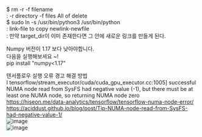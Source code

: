 $ rm -r -f filename  
: -r directory -f files All of delete  
$ sudo ln -s /usr/bin/python3 /usr/bin/python  
: link-file to copy newlink-newfile  
: 만약 target_dir이 이미 존재한다면 그 안에 새로운 링크를 만들게 된다.  

Numpy 버전이 1.17 보다 낮아야합니다.  
다음을 실행해보셔요 ~!  
pip install "numpy<1.17"  

텐서플로우 실행 오류 경고 해결 방법  
I tensorflow/stream_executor/cuda/cuda_gpu_executor.cc:1005] successful NUMA node read from SysFS had negative value (-1), but there must be at least one NUMA node, so returning NUMA node zero  
https://hiseon.me/data-analytics/tensorflow/tensorflow-numa-node-error/  
https://aciddust.github.io/blog/post/Tip-NUMA-node-read-from-SysFS-had-negative-value-1/  
![image](https://user-images.githubusercontent.com/56099627/77271174-59ef6200-6cf1-11ea-9b2c-04cf743bc04c.png)  
![image](https://user-images.githubusercontent.com/56099627/77271821-febe6f00-6cf2-11ea-84bc-7752e9f59ae9.png)  

